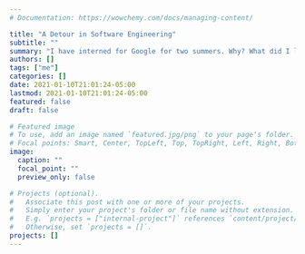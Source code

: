 ```yaml
---
# Documentation: https://wowchemy.com/docs/managing-content/

title: "A Detour in Software Engineering"
subtitle: ""
summary: "I have interned for Google for two summers. Why? What did I learn? Do I have any life hacks? Because I wanted to, a lot, and yes-of-course. COMING SOON."
authors: []
tags: ["me"]
categories: []
date: 2021-01-10T21:01:24-05:00
lastmod: 2021-01-10T21:01:24-05:00
featured: false
draft: false

# Featured image
# To use, add an image named `featured.jpg/png` to your page's folder.
# Focal points: Smart, Center, TopLeft, Top, TopRight, Left, Right, BottomLeft, Bottom, BottomRight.
image:
  caption: ""
  focal_point: ""
  preview_only: false

# Projects (optional).
#   Associate this post with one or more of your projects.
#   Simply enter your project's folder or file name without extension.
#   E.g. `projects = ["internal-project"]` references `content/project/deep-learning/index.md`.
#   Otherwise, set `projects = []`.
projects: []
---
```

